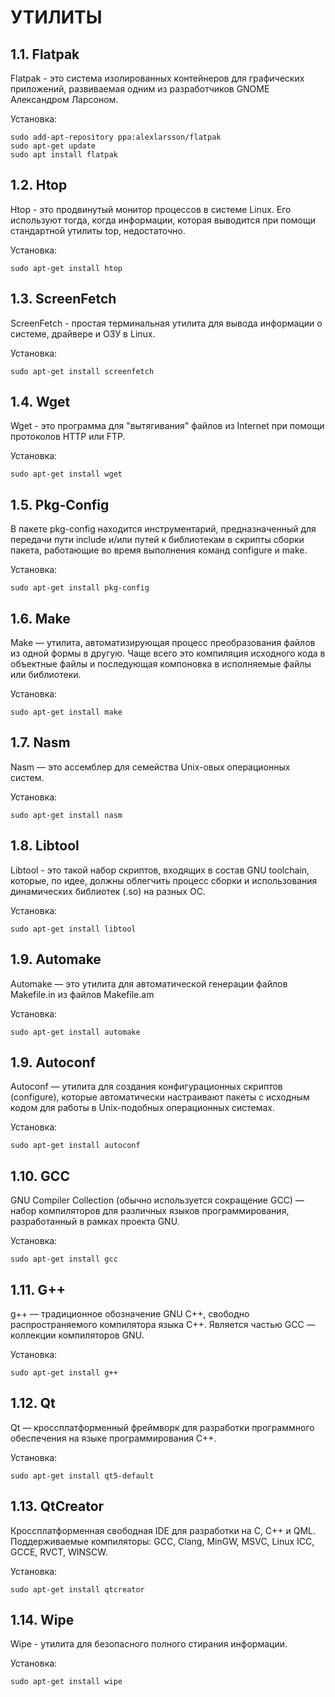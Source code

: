 # УТИЛИТЫ

## 1.1. Flatpak

Flatpak - это система изолированных контейнеров для графических приложений, развиваемая одним из разработчиков GNOME Александром Ларсоном.

Установка:
```
sudo add-apt-repository ppa:alexlarsson/flatpak
sudo apt-get update
sudo apt install flatpak
```

## 1.2. Htop

Htop - это продвинутый монитор процессов в системе Linux. Его используют тогда, когда информации, которая выводится при помощи стандартной утилиты top, недостаточно.

Установка:
```
sudo apt-get install htop
```

## 1.3. ScreenFetch

ScreenFetch - простая терминальная утилита для вывода информации о системе, драйвере и ОЗУ в Linux.

Установка:
```
sudo apt-get install screenfetch
```

## 1.4. Wget

Wget - это программа для "вытягивания" файлов из Internet при помощи протоколов HTTP или FTP.

Установка: 
```
sudo apt-get install wget
```

## 1.5. Pkg-Config

В пакете pkg-config находится инструментарий, предназначенный для передачи пути include и/или путей к библиотекам в скрипты сборки пакета, работающие во время выполнения команд configure и make.

Установка:
```
sudo apt-get install pkg-config
```

## 1.6. Make

Make — утилита, автоматизирующая процесс преобразования файлов из одной формы в другую. Чаще всего это компиляция исходного кода в объектные файлы и последующая компоновка в исполняемые файлы или библиотеки.

Установка:
```
sudo apt-get install make
```

## 1.7. Nasm

Nasm — это ассемблер для семейства Unix-овых операционных систем.

Установка:
```
sudo apt-get install nasm
```

## 1.8. Libtool

Libtool - это такой набор скриптов, входящих в состав GNU toolchain, которые, по идее, должны облегчить процесс сборки и использования динамических библиотек (.so) на разных ОС.

Установка:
```
sudo apt-get install libtool
```

## 1.9. Automake

Automake — это утилита для автоматической генерации файлов Makefile.in из файлов Makefile.am

Установка:
```
sudo apt-get install automake
```

## 1.9. Autoconf

Autoconf — утилита для создания конфигурационных скриптов (configure), которые автоматически настраивают пакеты с исходным кодом для работы в Unix-подобных операционных системах.

Установка:
```
sudo apt-get install autoconf
```

## 1.10. GCC

GNU Compiler Collection (обычно используется сокращение GCC) — набор компиляторов для различных языков программирования, разработанный в рамках проекта GNU.

Установка:
```
sudo apt-get install gcc
```

## 1.11. G++

g++ — традиционное обозначение GNU C++, свободно распространяемого компилятора языка C++. Является частью GCC — коллекции компиляторов GNU.

Установка:
```
sudo apt-get install g++
```

## 1.12. Qt

Qt — кроссплатформенный фреймворк для разработки программного обеспечения на языке программирования C++.

Установка:
```
sudo apt-get install qt5-default
```

## 1.13. QtCreator

Кроссплатформенная свободная IDE для разработки на С, С++ и QML. Поддерживаемые компиляторы: GCC, Clang, MinGW, MSVC, Linux ICC, GCCE, RVCT, WINSCW.

Установка:
```
sudo apt-get install qtcreator
```

## 1.14. Wipe

Wipe - утилита для безопасного полного стирания информации.

Установка:
```
sudo apt-get install wipe
```

